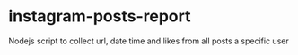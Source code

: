 # instagram-posts-report
Nodejs script to collect url, date time and likes from all posts a specific user
